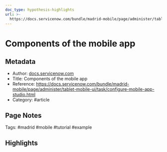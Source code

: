 ```yaml
---
doc_type: hypothesis-highlights
url: >-
  https://docs.servicenow.com/bundle/madrid-mobile/page/administer/tablet-mobile-ui/task/configure-mobile-app-studio.html
---
```


# Components of the mobile app

## Metadata
- Author: [docs.servicenow.com]()
- Title: Components of the mobile app
- Reference: https://docs.servicenow.com/bundle/madrid-mobile/page/administer/tablet-mobile-ui/task/configure-mobile-app-studio.html
- Category: #article

## Page Notes

Tags: #madrid #mobile #tutorial #example 

## Highlights


